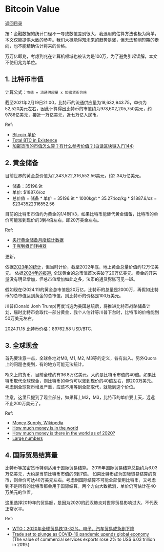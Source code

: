 # Bitcoin Value

[返回目录](../index.md)

按：金融数据的统计口径不一导致数值差别很大，我选用的估算方法也极为简单，本文仅能提供大致的参考。我们大概能得知未来的趋势是涨，但无法预测短期的走向，也不能精确估计将来的价格。

万万亿即兆，考虑到兆在计算机领域也被认为是100万，为了避免引起误解，本文不使用兆为单位。

## 1. 比特币市值

计算公式：``市值 = 流通供应量 x 加密货币价格``

截至2021年2月19日21:00，比特币的流通供应量为18,632,943.75，单价为52,520美元左右，因此计算得出比特币的市值约为978,602,205,750美元，约9786亿美元，接近一万亿美元，近七万亿人民币。

Ref:

* [Bitcoin 单价](https://coinmarketcap.com/currencies/bitcoin/)
* [Total BTC in Existence](https://www.buybitcoinworldwide.com/how-many-bitcoins-are-there/)
* [加密货币的市值怎么算？有什么参考价值？(白话区块链入门144)](https://www.hellobtc.com/kp/kc/06/1883.html)

## 2. 黄金储备

目前世界的黄金总价值为2,343,522,316,552.56美元，约2.34万亿美元。

* 储备：35196.9t
* 单价: $1887.6/oz
* 总价值 = 储备 * 单价 = 35196.9t * 1000kg/t * 35.274oz/kg * $1887.6/oz = $2343522316552.56

目前的比特币市值约为黄金的1/4到1/3，如果比特币能替代黄金储备，比特币的单价可能涨到现价的3到4倍左右，即20万美金左右。

Ref:

* [央行黄金储备月度统计数据](https://www.gold.org/cn/goldhub/data/monthly-central-bank-statistics)
* [千克到盎司转换器](https://www.metric-conversions.org/zh-hans/weight/kilograms-to-ounces.htm)

更新。

依据[2023年的统计](https://china.gold.org/goldhub/research/market-primer/2023/04/27/18210)，但当时计价，截至2022年底，地上黄金总量价值约12万亿美元。
依据[2024年的报道](https://www.sohu.com/a/811952155_121976698), 全球黄金的总市值首次突破了20万亿美元。黄金的开采量没有明显增加，但总市值增加如此之多，法币的通货膨胀可见一斑。

假如现在(2024.11)的黄金总市值是20万亿，比特币的总量是2000万，再假如比特币的总市值达到黄金的总市值，则比特币的价格是100万美元。

川普(Donald Jonh Trump)再度当选为美国总统后，将推进比特币战略储备计划，届时比特币会取代一部分黄金，我个人估计等川普下台时，比特币的价格能到50万美元左右。

2024.11.15 比特币价格：89762.58 USD/BTC.

## 3. 全球现金

首先要注意一点，全球各地对M0, M1, M2, M3等的定义，各有出入。另外Quora上的问题也提到，有的地方可能无法统计。

窄义上的货币，目前全球约有36.8万亿美元。大约是比特币市值的40倍。如果比特币取代全球现金，则比特币的单价可以涨到现价的40倍左右，即200万美元。考虑到全球货币增发严重，应该不用等到全部取代，就能到这个价位。

注意，这里只提到了现金部分，如果算上M2，M3，比特币的单价要上天，远远不止200万美元了。

Ref:

* [Money Supply, Wikipedia](https://en.wikipedia.org/wiki/Money_supply)
* [How much money is in the world](https://www.quora.com/How-much-money-is-in-the-world)
* [How much money is there in the world as of 2020?](https://www.thesun.co.uk/money/13497643/how-much-money-in-the-world/)
* [Large numbers](https://www.britannica.com/topic/large-numbers-1765137)

## 4. 国际贸易结算量

比特币等加密货币特别适用于国际贸易结算。
2019年国际贸易结算总额约为6.03万亿美元，大约是当前比特币市值的6到7倍。
如果比特币成为国际贸易结算的货币，则单价可达40万美元左右。考虑到国际结算不可能全部使用比特币，又考虑到不是所有的比特币都会用于国际结算，两个方向大致抵消，单价仍可估计在40万美元的位置。

这里选择2019年的贸易额，是因为2020的武汉肺炎对世界贸易影响过大，不代表正常水平。

Ref:

* [WTO：2020年全球贸易跌13-32%，电子、汽车贸易或急剧下降](https://www.yicai.com/news/100584976.html)
* [Trade set to plunge as COVID-19 pandemic upends global economy](https://www.wto.org/english/news_e/pres20_e/pr855_e.htm) (The value of commercial services exports rose 2% to US$ 6.03 trillion in 2019.)

